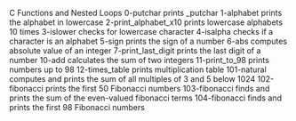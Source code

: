 C Functions and Nested Loops
0-putchar prints _putchar
1-alphabet prints the alphabet in lowercase
2-print_alphabet_x10 prints lowercase alphabets 10 times
3-islower checks for lowercase character
4-isalpha checks if a character is an alphabet
5-sign prints the sign of a number
6-abs computes absolute value of an integer
7-print_last_digit prints the last digit of a number
10-add calculates the sum of two integers
11-print_to_98 prints numbers up to 98
12-times_table prints multiplication table
101-natural computes and prints the sum of all multiples of 3 and 5 below 1024
102-fibonacci prints the first 50 Fibonacci numbers
103-fibonacci finds and prints the sum of the even-valued fibonacci terms
104-fibonacci finds and prints the first 98 Fibonacci numbers
